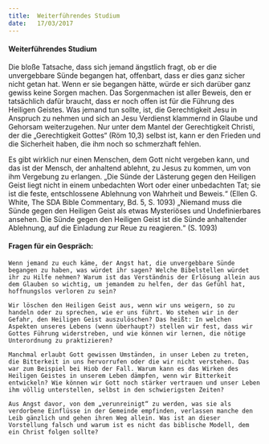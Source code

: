 ```yaml
---
title:  Weiterführendes Studium
date:   17/03/2017
---
```


#### Weiterführendes Studium 

Die bloße Tatsache, dass sich jemand ängstlich fragt, ob er die unvergebbare Sünde begangen hat, offenbart, dass er dies ganz sicher nicht getan hat. Wenn er sie begangen hätte, würde er sich darüber ganz gewiss keine Sorgen machen. Das Sorgenmachen ist aller Beweis, den er tatsächlich dafür braucht, dass er noch offen ist für die Führung des Heiligen Geistes. Was jemand tun sollte, ist, die Gerechtigkeit Jesu in Anspruch zu nehmen und sich an Jesu Verdienst klammernd in Glaube und Gehorsam weiterzugehen. Nur unter dem Mantel der Gerechtigkeit Christi, der die „Gerechtigkeit Gottes“ (Röm 10,3) selbst ist, kann er den Frieden und die Sicherheit haben, die ihm noch so schmerzhaft fehlen. 

Es gibt wirklich nur einen Menschen, dem Gott nicht vergeben kann, und das ist der Mensch, der anhaltend ablehnt, zu Jesus zu kommen, um von ihm Vergebung zu erlangen. „Die Sünde der Lästerung gegen den Heiligen Geist liegt nicht in einem unbedachten Wort oder einer unbedachten Tat; sie ist die feste, entschlossene Ablehnung von Wahrheit und Beweis.“ (Ellen G. White, The SDA Bible Commentary, Bd. 5, S. 1093) „Niemand muss die Sünde gegen den Heiligen Geist als etwas Mysteriöses und Undefinierbares ansehen. Die Sünde gegen den Heiligen Geist ist die Sünde anhaltender Ablehnung, auf die Einladung zur Reue zu reagieren.“ (S. 1093) 

#### Fragen für ein Gespräch: 

`Wenn jemand zu euch käme, der Angst hat, die unvergebbare Sünde begangen zu haben, was würdet ihr sagen? Welche Bibelstellen würdet ihr zu Hilfe nehmen? Warum ist das Verständnis der Erlösung allein aus dem Glauben so wichtig, um jemandem zu helfen, der das Gefühl hat, hoffnungslos verloren zu sein?` 

`Wir löschen den Heiligen Geist aus, wenn wir uns weigern, so zu handeln oder zu sprechen, wie er uns führt. Wo stehen wir in der Gefahr, den Heiligen Geist auszulöschen? Das heißt: In welchen Aspekten unseres Lebens (wenn überhaupt?) stellen wir fest, dass wir Gottes Führung widerstreben, und wie können wir lernen, die nötige Unterordnung zu praktizieren?` 

`Manchmal erlaubt Gott gewissen Umständen, in unser Leben zu treten, die Bitterkeit in uns hervorrufen oder die wir nicht verstehen. Das war zum Beispiel bei Hiob der Fall. Warum kann es das Wirken des Heiligen Geistes in unserem Leben dämpfen, wenn wir Bitterkeit entwickeln? Wie können wir Gott noch stärker vertrauen und unser Leben ihm völlig unterstellen, selbst in den schwierigsten Zeiten?` 

`Aus Angst davor, von dem „verunreinigt“ zu werden, was sie als verdorbene Einflüsse in der Gemeinde empfinden, verlassen manche den Leib gänzlich und gehen ihren Weg allein. Was ist an dieser Vorstellung falsch und warum ist es nicht das biblische Modell, dem ein Christ folgen sollte?` 